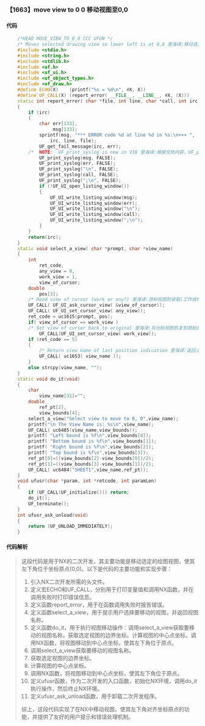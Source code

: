 ### 【1663】move view to 0 0 移动视图至0,0

#### 代码

```cpp
    /*HEAD MOVE_VIEW_TO_0_0 CCC UFUN */  
    /* Moves selected drawing view so lower left is at 0,0 里海译:移动选定的绘图视图，使左下角位于0,0。 */  
    #include <stdio.h>  
    #include <string.h>  
    #include <stdlib.h>  
    #include <uf.h>  
    #include <uf_ui.h>  
    #include <uf_object_types.h>  
    #include <uf_draw.h>  
    #define ECHO(X)    (printf("%s = %d\n", #X, X))  
    #define UF_CALL(X) (report_error( __FILE__, __LINE__, #X, (X)))  
    static int report_error( char *file, int line, char *call, int irc)  
    {  
        if (irc)  
        {  
            char err[133],  
                 msg[133];  
            sprintf(msg, "*** ERROR code %d at line %d in %s:\n+++ ",  
                irc, line, file);  
            UF_get_fail_message(irc, err);  
        /*  NOTE:  UF_print_syslog is new in V18 里海译:根据文档内容，UF_print_syslog 是 V18 版本中新增的功能。该功能用于打印系统日志。 */  
            UF_print_syslog(msg, FALSE);  
            UF_print_syslog(err, FALSE);  
            UF_print_syslog("\n", FALSE);  
            UF_print_syslog(call, FALSE);  
            UF_print_syslog(";\n", FALSE);  
            if (!UF_UI_open_listing_window())  
            {  
                UF_UI_write_listing_window(msg);  
                UF_UI_write_listing_window(err);  
                UF_UI_write_listing_window("\n");  
                UF_UI_write_listing_window(call);  
                UF_UI_write_listing_window(";\n");  
            }  
        }  
        return(irc);  
    }  
    static void select_a_view( char *prompt, char *view_name)  
    {  
        int  
            ret_code,  
            any_view = 0,  
            work_view = 1,  
            view_of_cursor;  
        double  
            pos[3];  
        /* Read view of cursor (work or any?) 里海译:游标视图的读取(工作或任何?) */  
        UF_CALL( UF_UI_ask_cursor_view( &view_of_cursor));  
        UF_CALL( UF_UI_set_cursor_view( any_view));  
        ret_code = uc1615(prompt, pos);  
        if( view_of_cursor == work_view )  
        /* Set view of cursor back to original 里海译:将光标视图恢复到原始状态 */  
            UF_CALL(UF_UI_set_cursor_view( work_view));  
        if (ret_code == 5)  
        {  
            /* Return view name of last position indication 里海译:返回上次位置指示的视图名称 */  
            UF_CALL( uc1653( view_name ));  
        }  
        else strcpy(view_name, "");  
    }  
    static void do_it(void)  
    {  
        char   
            view_name[31]="";  
        double   
            ref_pt[2],  
            view_bounds[4];  
        select_a_view("Select view to move to 0, 0",view_name);  
        printf("\n The View Name is: %s\n",view_name);  
        UF_CALL( uc6485(view_name,view_bounds));  
        printf( "Left bound is %f\n",view_bounds[0]);  
        printf( "Bottom bound is %f\n",view_bounds[1]);  
        printf( "Right bound is %f\n",view_bounds[2]);  
        printf( "Top bound is %f\n",view_bounds[3]);  
        ref_pt[0]=((view_bounds[2]-view_bounds[0])/2);  
        ref_pt[1]=((view_bounds[3]-view_bounds[1])/2);  
        UF_CALL( uc6484("SHEET1",view_name,ref_pt));  
    }  
    void ufusr(char *param, int *retcode, int paramLen)  
    {  
        if (UF_CALL(UF_initialize())) return;  
        do_it();  
        UF_terminate();  
    }  
    int ufusr_ask_unload(void)  
    {  
        return (UF_UNLOAD_IMMEDIATELY);  
    }

```

#### 代码解析

> 这段代码是用于NX的二次开发，其主要功能是移动选定的绘图视图，使其左下角位于坐标原点(0,0)。以下是代码的主要功能和实现步骤：
>
> 1. 引入NX二次开发所需的头文件。
> 2. 定义宏ECHO和UF_CALL，分别用于打印变量值和调用NX函数，并在调用失败时打印错误信息。
> 3. 定义函数report_error，用于在函数调用失败时报告错误。
> 4. 定义函数select_a_view，用于提示用户选择要移动的视图，并返回视图名称。
> 5. 定义函数do_it，用于执行视图移动操作：调用select_a_view获取要移动的视图名称。获取选定视图的边界坐标。计算视图的中心点坐标。调用NX函数，将视图移动到中心点坐标，使其左下角位于原点。
> 6. 调用select_a_view获取要移动的视图名称。
> 7. 获取选定视图的边界坐标。
> 8. 计算视图的中心点坐标。
> 9. 调用NX函数，将视图移动到中心点坐标，使其左下角位于原点。
> 10. 定义ufusr函数，作为二次开发的入口函数，初始化NX环境，调用do_it执行操作，然后终止NX环境。
> 11. 定义ufusr_ask_unload函数，用于卸载二次开发程序。
>
> 综上，这段代码实现了在NX中移动视图，使其左下角对齐坐标原点的功能，并提供了友好的用户提示和错误处理机制。
>

